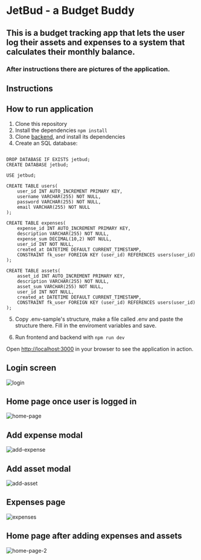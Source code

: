 # JetBud - a Budget Buddy

## This is a budget tracking app that lets the user log their assets and expenses to a system that calculates their monthly balance.

### After instructions there are pictures of the application.

## Instructions
## How to run application

1. Clone this repository
2. Install the dependencies `npm install`
3. Clone [backend](https://github.com/eemiljka/jetbud-server), and install its dependencies
4. Create an SQL database:

```

DROP DATABASE IF EXISTS jetbud;
CREATE DATABASE jetbud;

USE jetbud;

CREATE TABLE users(
    user_id INT AUTO_INCREMENT PRIMARY KEY,
    username VARCHAR(255) NOT NULL,
    password VARCHAR(255) NOT NULL,
    email VARCHAR(255) NOT NULL
);

CREATE TABLE expenses(
    expense_id INT AUTO_INCREMENT PRIMARY KEY,
    description VARCHAR(255) NOT NULL,
    expense_sum DECIMAL(10,2) NOT NULL,
    user_id INT NOT NULL,
    created_at DATETIME DEFAULT CURRENT_TIMESTAMP,
    CONSTRAINT fk_user FOREIGN KEY (user_id) REFERENCES users(user_id)
);

CREATE TABLE assets(
    asset_id INT AUTO_INCREMENT PRIMARY KEY,
    description VARCHAR(255) NOT NULL,
    asset_sum VARCHAR(255) NOT NULL,
    user_id INT NOT NULL,
    created_at DATETIME DEFAULT CURRENT_TIMESTAMP,
    CONSTRAINT fk_user FOREIGN KEY (user_id) REFERENCES users(user_id)
);

```

5. Copy .env-sample's structure, make a file called .env and paste the structure there. Fill in the enviroment variables and save.

6. Run frontend and backend with `npm run dev`

Open [http://localhost:3000](http://localhost:3000) in your browser to see the application in action.

## Login screen

![login](https://github.com/user-attachments/assets/8071c7fb-a6d8-480d-9ee6-858b91aaddf9)

## Home page once user is logged in

![home-page](https://github.com/user-attachments/assets/b5ce6eaf-e17e-44c1-9ee3-f56b8db712d8)

## Add expense modal

![add-expense](https://github.com/user-attachments/assets/1ec22be3-1d3b-4c13-9248-ef22619f0e1b)

## Add asset modal

![add-asset](https://github.com/user-attachments/assets/5667bafe-c1dc-4696-800c-86d2d473fe40)

## Expenses page

![expenses](https://github.com/user-attachments/assets/e02c860b-2704-4f7d-b1be-f447698af262)

## Home page after adding expenses and assets

![home-page-2](https://github.com/user-attachments/assets/4bd7b1f2-1735-4dd1-9aae-63a8904a9f74)
